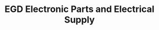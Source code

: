 ---
title: "EGD Electronic Parts and Electrical Supply"
url: /consolacion/egd-electronic-parts-and-electrical-supply/
shop: electronics
---
